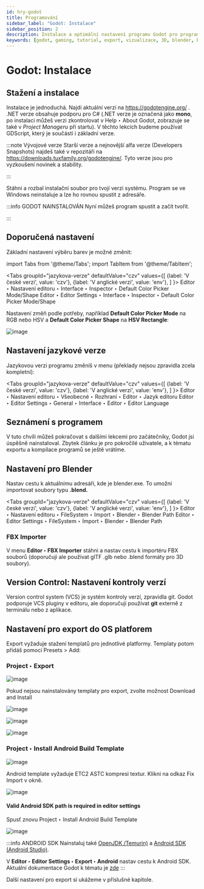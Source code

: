```yaml
---
id: hry-godot
title: Programování
sidebar_label: "Godot: Instalace"
sidebar_position: 2
description: Instalace a optimální nastavení programu Godot pro programování her
keywords: [godot, gaming, tutorial, export, vizualizace, 3D, blender, blender3d, instalace, nastavení, digitální modelování]
---
```


# Godot: Instalace

## Stažení a instalace
Instalace je jednoduchá. Najdi aktuální verzi na https://godotengine.org/ . .NET verze obsahuje podporu pro C# (.NET verze je označená jako **mono**, po instalaci můžeš verzi zkontrolovat v Help ‣ About Godot, zobrazuje se také v *Project Manageru* při startu). V těchto lekcích budeme používat GDScript, který je součástí i základní verze.

:::note Vývojové verze
Starší verze a nejnovější alfa verze (Developers Snapshots) najdeš také v repozitáři na https://downloads.tuxfamily.org/godotengine/. 
Tyto verze jsou pro vyzkoušení novinek a stability.

:::

Stáhni a rozbal instalační soubor pro tvojí verzi systému.
Program se ve Windows neinstaluje a lze ho rovnou spustit z adresáře.

:::info GODOT NAINSTALOVÁN
Nyní můžeš program spustit a začít tvořit.

:::

## Doporučená nastavení


Základní nastavení výběru barev je možné změnit: 

import Tabs from '@theme/Tabs';
import TabItem from '@theme/TabItem';

<Tabs
  groupId="jazykova-verze"
  defaultValue="czv"
  values={[
    {label: 'V české verzi', value: 'czv'},
    {label: 'V anglické verzi', value: 'env'},
  ]
}>
<TabItem value="czv">Editor ‣ Nastavení editoru ‣ Interface ‣ Inspector ‣ Default Color Picker Mode/Shape</TabItem>
<TabItem value="env">Editor ‣ Editor Settings ‣ Interface ‣ Inspector ‣ Default Color Picker Mode/Shape</TabItem>
</Tabs>

Nastavení změň podle potřeby, například **Default Color Picker Mode** na RGB nebo HSV a **Default Color Picker Shape** na **HSV Rectangle**:

![image](./images/godot-color-picker.png)


## Nastavení jazykové verze
Jazykovou verzi programu změníš v menu (překlady nejsou zpravidla zcela kompletní):

<Tabs
  groupId="jazykova-verze"
  defaultValue="czv"
  values={[
    {label: 'V české verzi', value: 'czv'},
    {label: 'V anglické verzi', value: 'env'},
  ]
}>
<TabItem value="czv">Editor ‣ Nastavení editoru ‣ Všeobecné ‣ Rozhraní ‣ Editor ‣ Jazyk editoru</TabItem>
<TabItem value="env">Editor ‣ Editor Settings ‣ General ‣ Interface ‣ Editor ‣ Editor Language</TabItem>
</Tabs>

## Seznámení s programem

V tuto chvíli můžeš pokračovat s dalšími lekcemi pro začátečníky, Godot jsi úspěšně nainstaloval. Zbytek článku je pro pokročilé uživatele, a k tématu exportu a kompilace programů se ještě vrátíme. 

## Nastavení pro Blender

Nastav cestu k aktuálnímu adresáři, kde je blender.exe. To umožní importovat soubory typu **.blend.**

<Tabs
  groupId="jazykova-verze"
  defaultValue="czv"
  values={[
    {label: 'V české verzi', value: 'czv'},
    {label: 'V anglické verzi', value: 'env'},
  ]
}>
<TabItem value="czv">Editor ‣ Nastavení editoru ‣ FileSystem ‣ Import ‣ Blender ‣ Blender Path</TabItem>
<TabItem value="env">Editor ‣ Editor Settings ‣ FileSystem ‣ Import ‣ Blender ‣ Blender Path</TabItem>
</Tabs>

### FBX Importer

V menu **Editor ‣ FBX Importer** stáhni a nastav cestu k importéru FBX souborů (doporučuji ale používat glTF .glb nebo .blend formáty pro 3D soubory). 


## Version Control: Nastavení kontroly verzí

Version control system (VCS) je systém kontroly verzí, zpravidla git. Godot podporuje VCS pluginy v editoru, ale doporučuji používat **git** externě z terminálu nebo z aplikace.

## Nastavení pro export do OS platforem

Export vyžaduje stažení templatů pro jednotlivé platformy. Templaty potom přidáš pomocí Presets > Add:

### Project ‣ Export


![image](./images/godot-export-android.jpg)

Pokud nejsou nainstalovány templaty pro export, zvolte možnost  Download and Install


![image](./images/godot-export-template-manager.jpg)

![image](./images/godot-export-template-manager-downl.jpg)

![image](./images/instalace-templaty.jpg)


### Project ‣ Install Android Build Template

![image](./images/godot-android-template-manager.jpg)

Android template vyžaduje ETC2 ASTC kompresi textur. Klikni na odkaz  Fix Import v okně.

![image](./images/fiximportandroid.jpg)

#### Valid Android SDK path is required in editor settings

Spusť znovu Project ‣ Install Android Build Template

![image](./images/android-gradle.jpg)


:::info ANDROID SDK
Nainstaluj také [OpenJDK /Temurin)](https://adoptium.net/de/temurin/releases/?variant=openjdk11) a [Android SDK (Android Studio)](https://developer.android.com/studio).

V **Editor ‣ Editor Settings ‣ Export ‣ Android** nastav cestu k Android SDK.
Aktuální dokumentace Godot k tématu  je [zde](https://docs.godotengine.org/en/stable/tutorials/export/exporting_for_android.html)
:::

Další nastavení pro export si ukážeme v příslušné kapitole.









